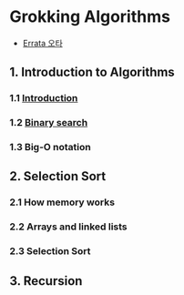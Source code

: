 # Grokking Algorithms
- [Errata 오타](https://adit.io/errata.html)

## 1. Introduction to Algorithms
### 1.1 [Introduction](./ch01-01.md)
### 1.2 [Binary search](./ch01-02.md)
### 1.3 Big-O notation

## 2. Selection Sort
### 2.1 How memory works
### 2.2 Arrays and linked lists
### 2.3 Selection Sort

## 3. Recursion
